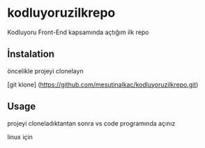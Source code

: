 # kodluyoruzilkrepo
Kodluyoru Front-End kapsamında açtığım ilk repo

## İnstalation

öncelikle projeyi clonelayn 

 [git klone] (https://github.com/mesutinalkac/kodluyoruzilkrepo.git)


 ## Usage
 projeyi cloneladıktantan sonra vs code programında açınız

 linux için
 
